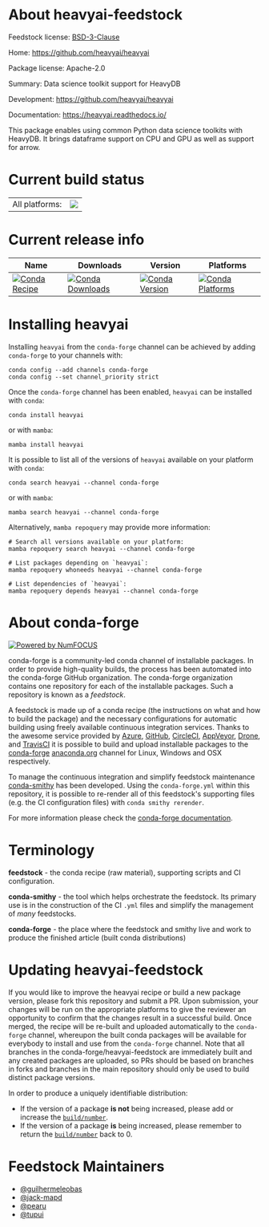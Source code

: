 About heavyai-feedstock
=======================

Feedstock license: [BSD-3-Clause](https://github.com/conda-forge/heavyai-feedstock/blob/main/LICENSE.txt)

Home: https://github.com/heavyai/heavyai

Package license: Apache-2.0

Summary: Data science toolkit support for HeavyDB

Development: https://github.com/heavyai/heavyai

Documentation: https://heavyai.readthedocs.io/

This package enables using common Python data science toolkits with
HeavyDB. It brings dataframe support on CPU and GPU as well as
support for arrow.


Current build status
====================


<table><tr><td>All platforms:</td>
    <td>
      <a href="https://dev.azure.com/conda-forge/feedstock-builds/_build/latest?definitionId=15883&branchName=main">
        <img src="https://dev.azure.com/conda-forge/feedstock-builds/_apis/build/status/heavyai-feedstock?branchName=main">
      </a>
    </td>
  </tr>
</table>

Current release info
====================

| Name | Downloads | Version | Platforms |
| --- | --- | --- | --- |
| [![Conda Recipe](https://img.shields.io/badge/recipe-heavyai-green.svg)](https://anaconda.org/conda-forge/heavyai) | [![Conda Downloads](https://img.shields.io/conda/dn/conda-forge/heavyai.svg)](https://anaconda.org/conda-forge/heavyai) | [![Conda Version](https://img.shields.io/conda/vn/conda-forge/heavyai.svg)](https://anaconda.org/conda-forge/heavyai) | [![Conda Platforms](https://img.shields.io/conda/pn/conda-forge/heavyai.svg)](https://anaconda.org/conda-forge/heavyai) |

Installing heavyai
==================

Installing `heavyai` from the `conda-forge` channel can be achieved by adding `conda-forge` to your channels with:

```
conda config --add channels conda-forge
conda config --set channel_priority strict
```

Once the `conda-forge` channel has been enabled, `heavyai` can be installed with `conda`:

```
conda install heavyai
```

or with `mamba`:

```
mamba install heavyai
```

It is possible to list all of the versions of `heavyai` available on your platform with `conda`:

```
conda search heavyai --channel conda-forge
```

or with `mamba`:

```
mamba search heavyai --channel conda-forge
```

Alternatively, `mamba repoquery` may provide more information:

```
# Search all versions available on your platform:
mamba repoquery search heavyai --channel conda-forge

# List packages depending on `heavyai`:
mamba repoquery whoneeds heavyai --channel conda-forge

# List dependencies of `heavyai`:
mamba repoquery depends heavyai --channel conda-forge
```


About conda-forge
=================

[![Powered by
NumFOCUS](https://img.shields.io/badge/powered%20by-NumFOCUS-orange.svg?style=flat&colorA=E1523D&colorB=007D8A)](https://numfocus.org)

conda-forge is a community-led conda channel of installable packages.
In order to provide high-quality builds, the process has been automated into the
conda-forge GitHub organization. The conda-forge organization contains one repository
for each of the installable packages. Such a repository is known as a *feedstock*.

A feedstock is made up of a conda recipe (the instructions on what and how to build
the package) and the necessary configurations for automatic building using freely
available continuous integration services. Thanks to the awesome service provided by
[Azure](https://azure.microsoft.com/en-us/services/devops/), [GitHub](https://github.com/),
[CircleCI](https://circleci.com/), [AppVeyor](https://www.appveyor.com/),
[Drone](https://cloud.drone.io/welcome), and [TravisCI](https://travis-ci.com/)
it is possible to build and upload installable packages to the
[conda-forge](https://anaconda.org/conda-forge) [anaconda.org](https://anaconda.org/)
channel for Linux, Windows and OSX respectively.

To manage the continuous integration and simplify feedstock maintenance
[conda-smithy](https://github.com/conda-forge/conda-smithy) has been developed.
Using the ``conda-forge.yml`` within this repository, it is possible to re-render all of
this feedstock's supporting files (e.g. the CI configuration files) with ``conda smithy rerender``.

For more information please check the [conda-forge documentation](https://conda-forge.org/docs/).

Terminology
===========

**feedstock** - the conda recipe (raw material), supporting scripts and CI configuration.

**conda-smithy** - the tool which helps orchestrate the feedstock.
                   Its primary use is in the construction of the CI ``.yml`` files
                   and simplify the management of *many* feedstocks.

**conda-forge** - the place where the feedstock and smithy live and work to
                  produce the finished article (built conda distributions)


Updating heavyai-feedstock
==========================

If you would like to improve the heavyai recipe or build a new
package version, please fork this repository and submit a PR. Upon submission,
your changes will be run on the appropriate platforms to give the reviewer an
opportunity to confirm that the changes result in a successful build. Once
merged, the recipe will be re-built and uploaded automatically to the
`conda-forge` channel, whereupon the built conda packages will be available for
everybody to install and use from the `conda-forge` channel.
Note that all branches in the conda-forge/heavyai-feedstock are
immediately built and any created packages are uploaded, so PRs should be based
on branches in forks and branches in the main repository should only be used to
build distinct package versions.

In order to produce a uniquely identifiable distribution:
 * If the version of a package **is not** being increased, please add or increase
   the [``build/number``](https://docs.conda.io/projects/conda-build/en/latest/resources/define-metadata.html#build-number-and-string).
 * If the version of a package **is** being increased, please remember to return
   the [``build/number``](https://docs.conda.io/projects/conda-build/en/latest/resources/define-metadata.html#build-number-and-string)
   back to 0.

Feedstock Maintainers
=====================

* [@guilhermeleobas](https://github.com/guilhermeleobas/)
* [@jack-mapd](https://github.com/jack-mapd/)
* [@pearu](https://github.com/pearu/)
* [@tupui](https://github.com/tupui/)

